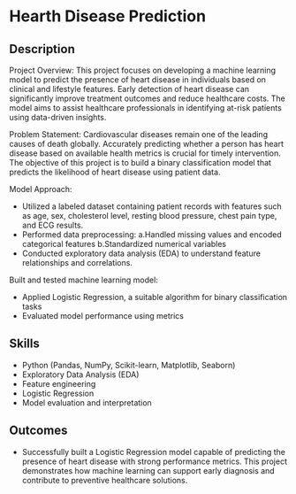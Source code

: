 <h1>Hearth Disease Prediction</h1>


<h2>Description</h2>
Project Overview:
This project focuses on developing a machine learning model to predict the presence of heart disease in individuals based on clinical and lifestyle features. Early detection of heart disease can significantly improve treatment outcomes and reduce healthcare costs. The model aims to assist healthcare professionals in identifying at-risk patients using data-driven insights.

Problem Statement:
Cardiovascular diseases remain one of the leading causes of death globally. Accurately predicting whether a person has heart disease based on available health metrics is crucial for timely intervention. The objective of this project is to build a binary classification model that predicts the likelihood of heart disease using patient data.

Model Approach:
- </b>Utilized a labeled dataset containing patient records with features such as age, sex, cholesterol level, resting blood pressure, chest pain type, and ECG results.</b>
- </b>Performed data preprocessing: a.Handled missing values and encoded categorical features b.Standardized numerical variables</b>
- </b>Conducted exploratory data analysis (EDA) to understand feature relationships and correlations.</b>

Built and tested  machine learning model: </b>
- </b>Applied Logistic Regression, a suitable algorithm for binary classification tasks</b>
- </b>Evaluated model performance using metrics </b>



<h2>Skills </h2>

- </b>Python (Pandas, NumPy, Scikit-learn, Matplotlib, Seaborn)</b>
- </b>Exploratory Data Analysis (EDA)</b>
- </b>Feature engineering</b>
- </b>Logistic Regression</b>
- </b>Model evaluation and interpretation</b>

<h2>Outcomes </h2>

- </b>Successfully built a Logistic Regression model capable of predicting the presence of heart disease with strong performance metrics. This project demonstrates how machine learning can support early diagnosis and contribute to preventive healthcare solutions.</b>
